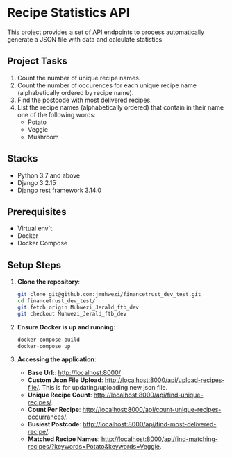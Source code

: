 # Recipe Statistics API 

This project provides a set of API endpoints to process automatically generate a JSON file with data and calculate statistics.

## Project Tasks
1. Count the number of unique recipe names.
2. Count the number of occurences for each unique recipe name (alphabetically ordered by recipe name).
3. Find the postcode with most delivered recipes.
4. List the recipe names (alphabetically ordered) that contain in their name one of the following words:
   - Potato
   - Veggie
   - Mushroom
## Stacks

- Python 3.7 and above
- Django 3.2.15
- Django rest framework 3.14.0

## Prerequisites
- Virtual env't.
- Docker
- Docker Compose

## Setup Steps

1. **Clone the repository**:
    ```sh
    git clone git@github.com:jmuhwezi/financetrust_dev_test.git
    cd financetrust_dev_test/
    git fetch origin Muhwezi_Jerald_ftb_dev
    git checkout Muhwezi_Jerald_ftb_dev
    ```

2. **Ensure Docker is up and running**:
    ```sh
    docker-compose build
    docker-compose up
    ```

2. **Accessing the application**:

    - **Base Url:**: [http://localhost:8000/](http://localhost:8000/)
    - **Custom Json File Upload**: [http://localhost:8000/api/upload-recipes-file/](http://localhost:8000/api/upload-recipes-file/). This is for updating/uploading new json file.
    - **Unique Recipe Count**: [http://localhost:8000/api/find-unique-recipes/](http://localhost:8000/api/find-unique-recipes/).
    - **Count Per Recipe**: [http://localhost:8000/api/count-unique-recipes-occurrances/](http://localhost:8000/api/count-unique-recipes-occurrances/).
    - **Busiest Postcode**: [http://localhost:8000/api/find-most-delivered-recipe/](http://localhost:8000/api/find-most-delivered-recipe/). 
    - **Matched Recipe Names**: [http://localhost:8000/api/find-matching-recipes/?keywords=Potato&keywords=Veggie](http://localhost:8000/api/find-matching-recipes/?keywords=Potato&keywords=Veggie).
